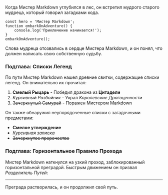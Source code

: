 Когда Мистер Markdown углубился в лес, он встретил мудрого старого мудреца, который говорил загадками кода.

```
const hero = 'Мистер Markdown';
function embarkOnAdventure() {
    console.log('Приключение начинается!');
}
embarkOnAdventure();
```

Слова мудреца отозвались в сердце Мистера Markdown, и он понял, что должен написать свою собственную судьбу.

### Подглава: Списки Легенд

По пути Мистер Markdown нашел древние свитки, содержащие списки легенд. Он внимательно их прочитал:

1. **Смелый Рыцарь** - Победил дракона из **Цитадели**
2. *Курсивный Разбойник* - Украл *Королевские Драгоценности*
3. ~~Зачеркнутый Самурай~~ - Поражен Мистером Markdown

Он также обнаружил неупорядоченные списки с загадочными предметами:
- **Смелое утверждение**
- *Курсивная записка*
- ~~Зачеркнутое пророчество~~

### Подглава: Горизонтальное Правило Прохода

Мистер Markdown наткнулся на узкий проход, заблокированный горизонтальной преградой. Быстрым движением он призвал *Разделитель Путей*:

---

Преграда растворилась, и он продолжил свой путь.